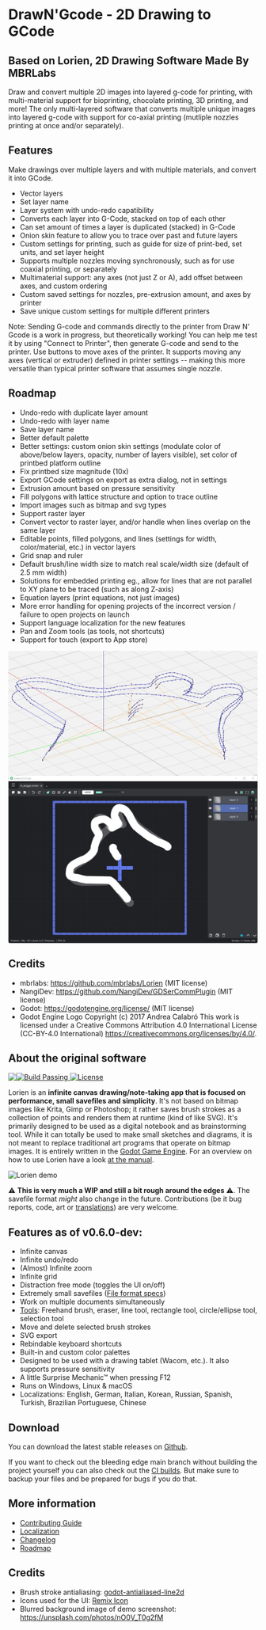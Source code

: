 # DrawN'Gcode - 2D Drawing to GCode

## Based on Lorien, 2D Drawing Software Made By MBRLabs
Draw and convert multiple 2D images into layered g-code for printing, with multi-material support for bioprinting, chocolate printing, 3D printing, and more! The only multi-layered software that converts multiple unique images into layered g-code with support for co-axial printing (mutliple nozzles printing at once and/or separately).

## Features
Make drawings over multiple layers and with multiple materials, and convert it into GCode.
- Vector layers
- Set layer name
- Layer system with undo-redo capatibility
- Converts each layer into G-Code, stacked on top of each other
- Can set amount of times a layer is duplicated (stacked) in G-Code
- Onion skin feature to allow you to trace over past and future layers
- Custom settings for printing, such as guide for size of print-bed, set units, and set layer height
- Supports multiple nozzles moving synchronously, such as for use coaxial printing, or separately
- Multimaterial support: any axes (not just Z or A), add offset between axes, and custom ordering
- Custom saved settings for nozzles, pre-extrusion amount, and axes by printer
- Save unique custom settings for multiple different printers

Note: Sending G-code and commands directly to the printer from Draw N' Gcode is a work in progress, but theoretically working! You can help me test it by using "Connect to Printer", then generate G-code and send to the printer. Use buttons to move axes of the printer. It supports moving any axes (vertical or extruder) defined in printer settings -- making this more versatile than typical printer software that assumes single nozzle. 

## Roadmap
- Undo-redo with duplicate layer amount
- Undo-redo with layer name
- Save layer name
- Better default palette
- Better settings: custom onion skin settings (modulate color of above/below layers, opacity, number of layers visible), set color of printbed platform outline
- Fix printbed size magnitude (10x)
- Export GCode settings on export as extra dialog, not in settings
- Extrusion amount based on pressure sensitivity
- Fill polygons with lattice structure and option to trace outline
- Import images such as bitmap and svg types
- Support raster layer
- Convert vector to raster layer, and/or handle when lines overlap on the same layer
- Editable points, filled polygons, and lines (settings for width, color/material, etc.) in vector layers
- Grid snap and ruler
- Default brush/line width size to match real scale/width size (default of 2.5 mm width)
- Solutions for embedded printing eg., allow for lines that are not parallel to XY plane to be traced (such as along Z-axis)
- Equation layers (print equations, not just images)
- More error handling for opening projects of the incorrect version / failure to open projects on launch
- Support language localization for the new features
- Pan and Zoom tools (as tools, not shortcuts)
- Support for touch (export to App store)

<img src="https://github.com/QueenChristina/draw-to-gcode/blob/main/images/gcode-demo.jpg" align="center"/>
<img src="https://github.com/QueenChristina/draw-to-gcode/blob/main/images/layers-demo.jpg" align="center"/>

## Credits
* mbrlabs: https://github.com/mbrlabs/Lorien (MIT license)
* NangiDev: https://github.com/NangiDev/GDSerCommPlugin (MIT license)
* Godot: https://godotengine.org/license/ (MIT license)
* Godot Engine Logo Copyright (c) 2017 Andrea Calabró
This work is licensed under a Creative Commons Attribution 4.0 International License (CC-BY-4.0 International) https://creativecommons.org/licenses/by/4.0/. 

## About the original software
<img src="https://raw.githubusercontent.com/mbrlabs/Lorien/main/images/lorien.png" align="left"/>
<p>
    <a href="https://github.com/mbrlabs/Lorien/actions">
        <img src="https://github.com/mbrlabs/Lorien/workflows/build/badge.svg" alt="Build Passing" />
    </a>
    <a href="https://github.com/mbrlabs/Lorien/blob/main/LICENSE">
        <img src="https://img.shields.io/github/license/mbrlabs/Lorien.svg" alt="License" />
    </a>
</p>

Lorien is an **infinite canvas drawing/note-taking app that is focused on performance, small savefiles and simplicity**. It's not based on bitmap images like Krita, Gimp or Photoshop; it rather saves brush strokes as a collection of points and renders them at runtime (kind of like SVG). It's primarily designed to be used as a digital notebook and as brainstorming tool. While it can totally be used to make small sketches and diagrams, it is not meant to replace traditional art programs that operate on bitmap images. It is entirely written in the [Godot Game Engine](https://godotengine.org/). For an overview on how to use Lorien have a look [at the manual](docs/manuals/manual_v0.5.0.md). 

![Lorien demo](https://raw.githubusercontent.com/mbrlabs/Lorien/main/images/lorien_demo.png)

⚠ **This is very much a WIP and still a bit rough around the edges** ⚠. The savefile format *might* also change in the future. Contributions (be it bug reports, code, art or [translations](docs/i18n.md)) are very welcome.

## Features as of v0.6.0-dev:
- Infinite canvas
- Infinite undo/redo
- (Almost) Infinite zoom
- Infinite grid
- Distraction free mode (toggles the UI on/off)
- Extremely small savefiles ([File format specs](docs/file_format.md))
- Work on multiple documents simultaneously
- [Tools](docs/manuals/manual_v0.5.0.md): Freehand brush, eraser, line tool, rectangle tool, circle/ellipse tool, selection tool
- Move and delete selected brush strokes
- SVG export
- Rebindable keyboard shortcuts
- Built-in and custom color palettes
- Designed to be used with a drawing tablet (Wacom, etc.). It also supports pressure sensitivity
- A little Surprise Mechanic™ when pressing F12
- Runs on Windows, Linux & macOS
- Localizations: English, German, Italian, Korean, Russian, Spanish, Turkish, Brazilian Portuguese, Chinese

## Download
You can download the latest stable releases on [Github](https://github.com/mbrlabs/Lorien/releases). 

If you want to check out the bleeding edge main branch without building the project yourself you can also check out the [CI builds](https://github.com/mbrlabs/Lorien/actions). But make sure to backup your files and be prepared for bugs if you do that.

## More information
- [Contributing Guide](docs/contributing.md)
- [Localization](docs/i18n.md)
- [Changelog](docs/changelog.md)
- [Roadmap](docs/roadmap.md)

## Credits
- Brush stroke antialiasing: [godot-antialiased-line2d](https://github.com/godot-extended-libraries/godot-antialiased-line2d)
- Icons used for the UI: [Remix Icon](https://remixicon.com/)
- Blurred background image of demo screenshot: https://unsplash.com/photos/nO0V_T0g2fM
